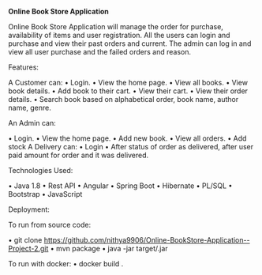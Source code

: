 
**Online Book Store Application**

Online Book Store Application will manage the order for purchase, availability of items and user registration. All the users can login and purchase and view their past orders and current. The admin can log in and view all user purchase and the failed orders and reason.

Features:

A Customer can:
•	Login.
•	View the home page.
•	View all books.
•	View book details.
•	Add book to their cart.
•	View their cart. 
•	View their order details.
•	Search book based on alphabetical order, book name, author name, genre.

 An Admin can: 
 
•	Login.
•	View the home page.
•	Add new book.
•	View all orders.
•	Add stock
A Delivery can:
•	Login
•	After status of order as delivered, after user paid amount for order and it was delivered.

Technologies Used:

•	Java 1.8 
•	Rest API 
•	Angular 
•	Spring Boot
•	Hibernate
•	PL/SQL 
•	Bootstrap
•	JavaScript 

Deployment:

To run from source code:

•	git clone https://github.com/nithya9906/Online-BookStore-Application--Project-2.git
•	mvn package
•	java -jar target/<jarfilename>.jar

To run with docker:
•	docker build .




